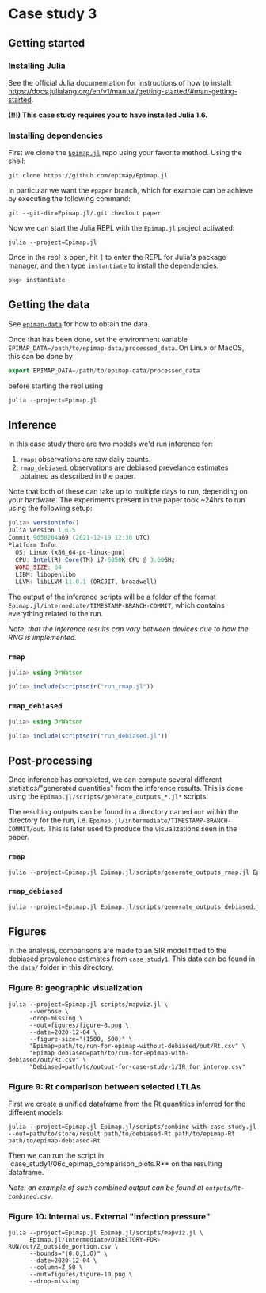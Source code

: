 # Case study 3

## Getting started

### Installing Julia

See the official Julia documentation for instructions of how to install: https://docs.julialang.org/en/v1/manual/getting-started/#man-getting-started.

**(!!!) This case study requires you to have installed Julia 1.6.**

### Installing dependencies

First we clone the [`Epimap.jl`](https://github.com/epimap/Epimap.jl) repo using your favorite method. Using the shell:

``` shell
git clone https://github.com/epimap/Epimap.jl
```

In particular we want the `#paper` branch, which for example can be achieve by executing the following command:

``` shell
git --git-dir=Epimap.jl/.git checkout paper
```

Now we can start the Julia REPL with the `Epimap.jl` project activated:

```shell
julia --project=Epimap.jl
```

Once in the repl is open, hit `]` to enter the REPL for Julia's package manager, and then type `instantiate` to install the dependencies.

``` julia
pkg> instantiate
```

## Getting the data

See [`epimap-data`](https://github.com/epimap/epimap-data) for how to obtain the data.

Once that has been done, set the environment variable `EPIMAP_DATA=/path/to/epimap-data/processed_data`. On Linux or MacOS, this can be done by

``` julia
export EPIMAP_DATA=/path/to/epimap-data/processed_data
```

before starting the repl using

``` julia
julia --project=Epimap.jl
```

## Inference

In this case study there are two models we'd run inference for:
1. `rmap`: observations are raw daily counts.
2. `rmap_debiased`: observations are debiased prevelance estimates obtained as described in the paper.

Note that both of these can take up to multiple days to run, depending on your hardware.
The experiments present in the paper took ~24hrs to run using the following setup:

``` julia
julia> versioninfo()
Julia Version 1.6.5
Commit 9058264a69 (2021-12-19 12:30 UTC)
Platform Info:
  OS: Linux (x86_64-pc-linux-gnu)
  CPU: Intel(R) Core(TM) i7-6850K CPU @ 3.60GHz
  WORD_SIZE: 64
  LIBM: libopenlibm
  LLVM: libLLVM-11.0.1 (ORCJIT, broadwell)
```

The output of the inference scripts will be a folder of the format `Epimap.jl/intermediate/TIMESTAMP-BRANCH-COMMIT`, which contains everything related to the run.

*Note: that the inference results can vary between devices due to how the RNG is implemented.*

### `rmap`

```julia
julia> using DrWatson

julia> include(scriptsdir("run_rmap.jl"))
```

### `rmap_debiased`

```julia
julia> using DrWatson

julia> include(scriptsdir("run_debiased.jl"))
```

## Post-processing

Once inference has completed, we can compute several different statistics/"generated quantities" from the inference results. This is done using the `Epimap.jl/scripts/generate_outputs_*.jl*` scripts.

The resulting outputs can be found in a directory named `out` within the directory for the run, i.e. `Epimap.jl/intermediate/TIMESTAMP-BRANCH-COMMIT/out`. This is later used to produce the visualizations seen in the paper.

### `rmap`

``` julia
julia --project=Epimap.jl Epimap.jl/scripts/generate_outputs_rmap.jl Epimap.jl/intermediate/DIRECTORY-FOR-RMAP-RUN
```

### `rmap_debiased`

``` julia
julia --project=Epimap.jl Epimap.jl/scripts/generate_outputs_debiased.jl Epimap.jl/intermediate/DIRECTORY-FOR-RMAP_DEBIASED-RUN
```

## Figures

In the analysis, comparisons are made to an SIR model fitted to the debiased prevalence estimates from `case_study1`. This data can be found in the `data/` folder in this directory.

### Figure 8: geographic visualization

``` shell
julia --project=Epimap.jl scripts/mapviz.jl \
      --verbose \
      -drop-missing \
      --out=figures/figure-8.png \
      --date=2020-12-04 \
      --figure-size="(1500, 500)" \
      "Epimap=path/to/run-for-epimap-without-debiased/out/Rt.csv" \
      "Epimap debiased=path/to/run-for-epimap-with-debiased/out/Rt.csv" \
      "Debiased=path/to/output-for-case-study-1/IR_for_interop.csv"
```

### Figure 9: Rt comparison between selected LTLAs

First we create a unified dataframe from the Rt quantities inferred for the different models:

``` shell
julia --project=Epimap.jl Epimap.jl/scripts/combine-with-case-study.jl --out=path/to/store/result path/to/debiased-Rt path/to/epimap-Rt path/to/epimap-debiased-Rt
```

Then we can run the script in `case_study1/06c_epimap_comparison_plots.R** on the resulting dataframe.

*Note: an example of such combined output can be found at `outputs/Rt-combined.csv`.*

### Figure 10: Internal vs. External "infection pressure"

``` shell
julia --project=Epimap.jl Epimap.jl/scripts/mapviz.jl \
      Epimap.jl/intermediate/DIRECTORY-FOR-RUN/out/Z_outside_portion.csv \
      --bounds="(0.0,1.0)" \
      --date=2020-12-04 \
      --column=Z_50 \
      --out=figures/figure-10.png \
      --drop-missing
```
